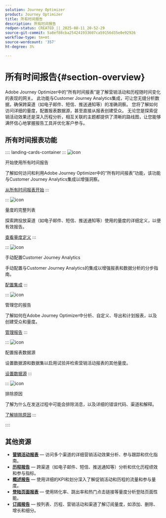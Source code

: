 ```yaml
---
solution: Journey Optimizer
product: Journey Optimizer
title: 所有时间报告
description: 所有时间报告
redpen-status: CREATED_||_2025-08-11_20-52-29
source-git-commit: 5a8ef88cba254241933607ca59156d35e0e92926
workflow-type: tm+mt
source-wordcount: '357'
ht-degree: 3%

---
```



# 所有时间报告{#section-overview}

Adobe Journey Optimizer中的“所有时间报表”是了解营销活动和历程随时间变化的表现的网关。 此功能与Customer Journey Analytics集成，可让您无缝分析数据，确保跨渠道（如电子邮件、短信、推送通知等）的准确洞察。 您将了解如何访问详细的量度，配置报表数据源，甚至直接从报表创建受众。 无论您是探索促销活动效果还是深入历程分析，相互关联的主题都提供了清晰的路线图，让您能够满怀信心地掌握报告工具并优化客户参与。

## 所有时间报表功能

:::: landing-cards-container
:::
![icon](https://cdn.experienceleague.adobe.com/icons/circle-play.svg?lang=zh-Hans)

开始使用所有时间报告

了解如何访问和利用Adobe Journey Optimizer中的“所有时间报表”功能，该功能与Customer Journey Analytics集成以增强洞察。

[从所有时间报表开始](../using/reports/report-gs-cja.md)
:::

:::
![icon](https://cdn.experienceleague.adobe.com/icons/chart-line.svg?lang=zh-Hans)

量度的完整列表

探索跨投放渠道（如电子邮件、短信、推送通知等）使用的量度的详细定义，以便有效报告。

[查看量度定义](../using/reports/global-report-components-cja.md)
:::

:::
![icon](https://cdn.experienceleague.adobe.com/icons/gear.svg?lang=zh-Hans)

手动配置Customer Journey Analytics

手动配置与Customer Journey Analytics的集成以增强报表和数据分析的分步指南。

[配置集成](../using/reports/cja-ajo.md)
:::

:::
![icon](https://cdn.experienceleague.adobe.com/icons/list-check.svg?lang=zh-Hans)

管理您的报告

了解如何在Adobe Journey Optimizer中分析、自定义、导出和计划报表，以及创建受众和量度。

[管理报告](../using/reports/report-cja-manage.md)
:::

:::
![icon](https://cdn.experienceleague.adobe.com/icons/puzzle-piece.svg?lang=zh-Hans)

配置报表数据源

设置数据源和数据集以启用试验并检索营销活动报表的其他量度。

[设置数据源](../using/reports/reporting-configuration.md)
:::

:::
![icon](https://cdn.experienceleague.adobe.com/icons/shield-halved.svg?lang=zh-Hans)

排除原因

了解为什么在发送过程中可能会排除消息，以及详细的错误代码、渠道和解释。

[了解排除原因](../using/reports/exclusion-list.md)
:::

::::


## 其他资源

- **[营销活动报表](campaign-reporting-landing-page.md)** — 访问多个渠道的详细营销活动效果分析、参与跟踪和优化指南。
- **[历程报告](journey-reporting-landing-page.md)** — 跨渠道（如电子邮件、短信、推送通知等）分析和优化历程绩效和参与指标。
- **[概述报告](../using/reports/channel-report-cja.md)** — 使用详细的KPI和划分深入了解促销活动和历程的流量和参与量度。
- **[登陆页面报表](../using/reports/lp-report-global-cja.md)** — 使用转化率、跳出率和热门点击链接等量度分析登陆页面性能。
- **[订阅报告](../using/reports/subscription-report-global-cja.md)** — 按列表、历程、营销活动和渠道了解订阅量度，如添加、删除、增长和细分。
